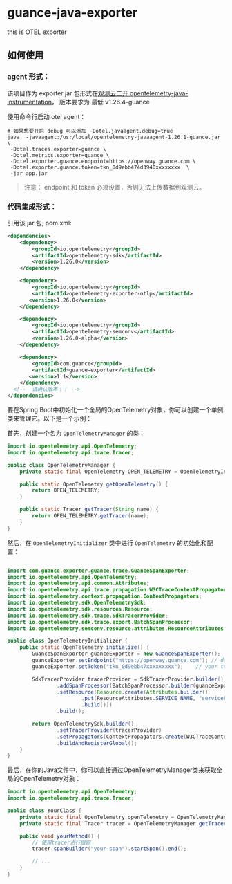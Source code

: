 # guance-java-exporter
this is OTEL exporter

## 如何使用

### agent 形式：

该项目作为 exporter jar 包形式在[观测云二开 opentelemetry-java-instrumentation](https://github.com/GuanceCloud/opentelemetry-java-instrumentation)， 版本要求为 最低 v1.26.4-guance

使用命令行启动 otel agent：

```shell
# 如果想要开启 debug 可以添加 -Dotel.javaagent.debug=true
java  -javaagent:/usr/local/opentelemetry-javaagent-1.26.1-guance.jar \
 -Dotel.traces.exporter=guance \
 -Dotel.metrics.exporter=guance \
 -Dotel.exporter.guance.endpoint=https://openway.guance.com \
 -Dotel.exporter.guance.token=tkn_0d9ebb474d3940xxxxxxxx  \
 -jar app.jar
```

> 注意： endpoint 和 token 必须设置，否则无法上传数据到观测云。 

### 代码集成形式：

引用该 jar 包, pom.xml:

```xml
<dependencies>
    <dependency>
        <groupId>io.opentelemetry</groupId>
        <artifactId>opentelemetry-sdk</artifactId>
        <version>1.26.0</version>
    </dependency>

    <dependency>
        <groupId>io.opentelemetry</groupId>
        <artifactId>opentelemetry-exporter-otlp</artifactId>
       <version>1.26.0</version>
    </dependency>

    <dependency>
        <groupId>io.opentelemetry</groupId>
        <artifactId>opentelemetry-semconv</artifactId>
        <version>1.26.0-alpha</version>
    </dependency>

    <dependency>
        <groupId>com.guance</groupId>
        <artifactId>guance-exporter</artifactId>
       <version>1.1</version>
    </dependency>
  <!--  请确认版本！！ -->
</dependencies>
```

要在Spring Boot中初始化一个全局的OpenTelemetry对象，你可以创建一个单例类来管理它。以下是一个示例：

首先，创建一个名为 `OpenTelemetryManager` 的类：

```java
import io.opentelemetry.api.OpenTelemetry;
import io.opentelemetry.api.trace.Tracer;

public class OpenTelemetryManager {
    private static final OpenTelemetry OPEN_TELEMETRY = OpenTelemetryInitializer.initialize(); // 初始化OpenTelemetry

    public static OpenTelemetry getOpenTelemetry() {
        return OPEN_TELEMETRY;
    }

    public static Tracer getTracer(String name) {
        return OPEN_TELEMETRY.getTracer(name);
    }
}
```

然后，在 `OpenTelemetryInitializer` 类中进行 `OpenTelemetry` 的初始化和配置：

```java

import com.guance.exporter.guance.trace.GuanceSpanExporter;
import io.opentelemetry.api.OpenTelemetry;
import io.opentelemetry.api.common.Attributes;
import io.opentelemetry.api.trace.propagation.W3CTraceContextPropagator;
import io.opentelemetry.context.propagation.ContextPropagators;
import io.opentelemetry.sdk.OpenTelemetrySdk;
import io.opentelemetry.sdk.resources.Resource;
import io.opentelemetry.sdk.trace.SdkTracerProvider;
import io.opentelemetry.sdk.trace.export.BatchSpanProcessor;
import io.opentelemetry.semconv.resource.attributes.ResourceAttributes;

public class OpenTelemetryInitializer {
    public static OpenTelemetry initialize() {
        GuanceSpanExporter guanceExporter = new GuanceSpanExporter();
        guanceExporter.setEndpoint("https://openway.guance.com"); // dataway
        guanceExporter.setToken("tkn_0d9ebb47xxxxxxxxx");    // your token

        SdkTracerProvider tracerProvider = SdkTracerProvider.builder()
                .addSpanProcessor(BatchSpanProcessor.builder(guanceExporter).build())
                .setResource(Resource.create(Attributes.builder()
                        .put(ResourceAttributes.SERVICE_NAME, "serviceForJAVA")
                        .build()))
                .build();

        return OpenTelemetrySdk.builder()
                .setTracerProvider(tracerProvider)
                .setPropagators(ContextPropagators.create(W3CTraceContextPropagator.getInstance()))
                .buildAndRegisterGlobal();
    }
}
```

最后，在你的Java文件中，你可以直接通过OpenTelemetryManager类来获取全局的OpenTelemetry对象：

```java
import io.opentelemetry.api.OpenTelemetry;
import io.opentelemetry.api.trace.Tracer;

public class YourClass {
    private static final OpenTelemetry openTelemetry = OpenTelemetryManager.getOpenTelemetry();
    private static final Tracer tracer = OpenTelemetryManager.getTracer("your-tracer-name");

    public void yourMethod() {
        // 使用tracer进行跟踪
        tracer.spanBuilder("your-span").startSpan().end();

        // ...
    }
}
```